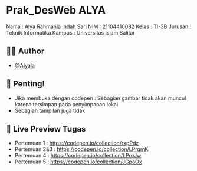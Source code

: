 # Prak_DesWeb ALYA

Nama    : Alya Rahmania Indah Sari
NIM     : 21104410082
Kelas   : TI-3B
Jurusan : Teknik Informatika
Kampus  : Universitas Islam Balitar


## 🧕🏻 Author

- [@Alyala](https://github.com/Alyala-tech/Alya_PrakDesweb_21104410082.git )


## 🚨 Penting!
- Jika membuka dengan codepen : Sebagian gambar tidak akan muncul karena tersimpan pada penyimpanan lokal
- Sebagian  tampilan juga tidak 


## 🔗 Live Preview Tugas

- Pertemuan 1 : https://codepen.io/collection/rxpPdz
- Pertemuan 2&3 : https://codepen.io/collection/LPrqmK
- Pertemuan 4 : https://codepen.io/collection/LPrqJw
- Pertemuan 5 : https://codepen.io/collection/JGpoOx
